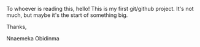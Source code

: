 To whoever is reading this, 
hello! This is my first git/github project. It's not much, but maybe it's the start of something big. 

Thanks, 

Nnaemeka Obidinma